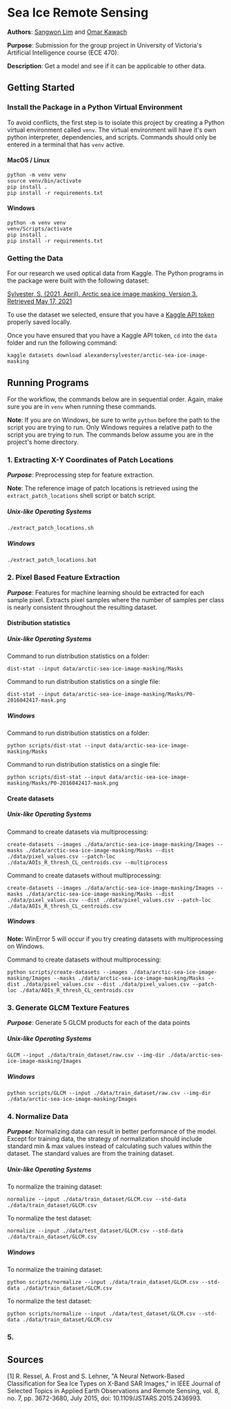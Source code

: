 # Sea Ice Remote Sensing

**Authors**: [Sangwon Lim](https://github.com/sum1lim) and [Omar Kawach](https://github.com/omarkawach)

**Purpose**: Submission for the group project in University of Victoria's Artificial Intelligence course (ECE 470). 

**Description**: Get a model and see if it can be applicable to other data.

## Getting Started

### Install the Package in a Python Virtual Environment

To avoid conflicts, the first step is to isolate this project by creating a Python virtual environment called ```venv```. The virtual environment will have it's own python interpreter, dependencies, and scripts. Commands should only be entered in a terminal that has ```venv``` active. 

#### MacOS / Linux

```
python -m venv venv
source venv/bin/activate
pip install .
pip install -r requirements.txt
```

#### Windows

```
python -m venv venv
venv/Scripts/activate
pip install .
pip install -r requirements.txt
```

### Getting the Data

For our research we used optical data from Kaggle. The Python programs in the package were built with the following dataset:

[Sylvester, S. (2021, April). Arctic sea ice image masking, Version 3. Retrieved May 17, 2021](https://www.kaggle.com/alexandersylvester/arctic-sea-ice-image-masking/version/3)

To use the dataset we selected, ensure that you have a [Kaggle API token](https://www.kaggle.com/c/two-sigma-financial-news/discussion/83593) properly saved locally. 

Once you have ensured that you have a Kaggle API token, ```cd``` into the ```data``` folder and run the following command:

```
kaggle datasets download alexandersylvester/arctic-sea-ice-image-masking 
```

## Running Programs

For the workflow, the commands below are in sequential order. Again, make sure you are in ```venv``` when running these commands.

**Note**: If you are on Windows, be sure to write ```python``` before the path to the script you are trying to run. Only Windows requires a relative path to the script you are trying to run. The commands below assume you are in the project's home directory. 

### 1. Extracting X-Y Coordinates of Patch Locations

***Purpose***: Preprocessing step for feature extraction.

**Note**: The reference image of patch locations is retrieved using the ```extract_patch_locations``` shell script or batch script. 

##### Unix-like Operating Systems

```
./extract_patch_locations.sh
```

##### Windows

```
./extract_patch_locations.bat
```

### 2. Pixel Based Feature Extraction

***Purpose***: Features for machine learning should be extracted for each sample pixel. Extracts pixel samples where the number of samples per class is nearly consistent throughout the resulting dataset.

#### Distribution statistics 

##### Unix-like Operating Systems

Command to run distribution statistics on a folder: 

```
dist-stat --input data/arctic-sea-ice-image-masking/Masks
```

Command to run distribution statistics on a single file: 

```
dist-stat --input data/arctic-sea-ice-image-masking/Masks/P0-2016042417-mask.png
```

##### Windows

Command to run distribution statistics on a folder: 

```
python scripts/dist-stat --input data/arctic-sea-ice-image-masking/Masks
```

Command to run distribution statistics on a single file: 

```
python scripts/dist-stat --input data/arctic-sea-ice-image-masking/Masks/P0-2016042417-mask.png
```

#### Create datasets

##### Unix-like Operating Systems

Command to create datasets via multiprocessing:

```
create-datasets --images ./data/arctic-sea-ice-image-masking/Images --masks ./data/arctic-sea-ice-image-masking/Masks --dist ./data/pixel_values.csv --patch-loc ./data/AOIs_R_thresh_CL_centroids.csv --multiprocess
```

Command to create datasets without multiprocessing:

```
create-datasets --images ./data/arctic-sea-ice-image-masking/Images --masks ./data/arctic-sea-ice-image-masking/Masks --dist ./data/pixel_values.csv --dist ./data/pixel_values.csv --patch-loc ./data/AOIs_R_thresh_CL_centroids.csv
```

##### Windows

**Note:** WinError 5 will occur if you try creating datasets with multiprocessing on Windows.

Command to create datasets without multiprocessing:

```
python scripts/create-datasets --images ./data/arctic-sea-ice-image-masking/Images --masks ./data/arctic-sea-ice-image-masking/Masks --dist ./data/pixel_values.csv --dist ./data/pixel_values.csv --patch-loc ./data/AOIs_R_thresh_CL_centroids.csv
```

### 3. Generate GLCM Texture Features

***Purpose***: Generate 5 GLCM products for each of the data points

##### Unix-like Operating Systems

```
GLCM --input ./data/train_dataset/raw.csv --img-dir ./data/arctic-sea-ice-image-masking/Images
```

##### Windows

```
python scripts/GLCM --input ./data/train_dataset/raw.csv --img-dir ./data/arctic-sea-ice-image-masking/Images
```

### 4. Normalize Data

***Purpose***: Normalizing data can result in better performance of the model. Except for training data, the strategy of normalization should include standard min & max values instead of calculating such values within the dataset. The standard values are from the training dataset.

##### Unix-like Operating Systems

To normalize the training dataset:

```
normalize --input ./data/train_dataset/GLCM.csv --std-data ./data/train_dataset/GLCM.csv
```

To normalize the test dataset:

```
normalize --input ./data/test_dataset/GLCM.csv --std-data ./data/train_dataset/GLCM.csv
```

##### Windows

To normalize the training dataset:

```
python scripts/normalize --input ./data/train_dataset/GLCM.csv --std-data ./data/train_dataset/GLCM.csv
```

To normalize the test dataset:

```
python scripts/normalize --input ./data/test_dataset/GLCM.csv --std-data ./data/train_dataset/GLCM.csv
```

### 5. 

## Sources 

[1] R. Ressel, A. Frost and S. Lehner, "A Neural Network-Based Classification for Sea Ice Types on X-Band SAR Images," in IEEE Journal of Selected Topics in Applied Earth Observations and Remote Sensing, vol. 8, no. 7, pp. 3672-3680, July 2015, doi: 10.1109/JSTARS.2015.2436993.